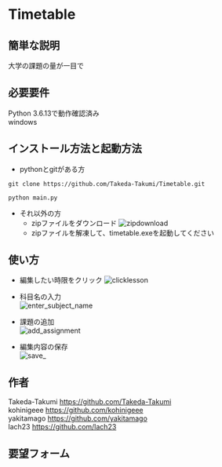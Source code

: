 
# Timetable

## 簡単な説明
大学の課題の量が一目で


## 必要要件
Python 3.6.13で動作確認済み<br>
windows

## インストール方法と起動方法
- pythonとgitがある方
```
git clone https://github.com/Takeda-Takumi/Timetable.git
```
```
python main.py
```

- それ以外の方<br>
  - zipファイルをダウンロード
![zipdownload](https://user-images.githubusercontent.com/91676218/157037646-543fad60-cdf0-40bf-8099-7b65c6b544e1.gif)<br>
  - zipファイルを解凍して、timetable.exeを起動してください



## 使い方
- 編集したい時限をクリック
![clicklesson](https://user-images.githubusercontent.com/91676218/157038769-292538a4-224f-4f8c-a2b2-22446144ab25.gif)

- 科目名の入力<br>
![enter_subject_name](https://user-images.githubusercontent.com/91676218/157039647-3edc60b3-e8f1-4d5d-a4bc-24d1da5570d3.gif)

- 課題の追加<br>
![add_assignment](https://user-images.githubusercontent.com/91676218/157041563-b9f15c1d-e6be-48a8-a978-485c3daf3b61.gif)

- 編集内容の保存<br>
![save_](https://user-images.githubusercontent.com/91676218/157056915-71c1e141-0fc0-436e-ae3c-b5b4d5b88a03.gif)


 

## 作者
Takeda-Takumi   https://github.com/Takeda-Takumi<br>
kohinigeee https://github.com/kohinigeee<br>
yakitamago https://github.com/yakitamago<br>
lach23 https://github.com/lach23<br>

## 要望フォーム




